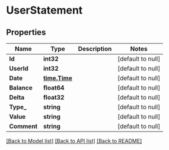 # UserStatement

## Properties
Name | Type | Description | Notes
------------ | ------------- | ------------- | -------------
**Id** | **int32** |  | [default to null]
**UserId** | **int32** |  | [default to null]
**Date** | [**time.Time**](time.Time.md) |  | [default to null]
**Balance** | **float64** |  | [default to null]
**Delta** | **float32** |  | [default to null]
**Type_** | **string** |  | [default to null]
**Value** | **string** |  | [default to null]
**Comment** | **string** |  | [default to null]

[[Back to Model list]](../README.md#documentation-for-models) [[Back to API list]](../README.md#documentation-for-api-endpoints) [[Back to README]](../README.md)


